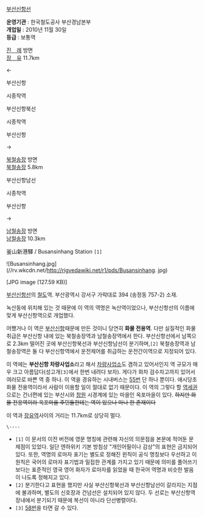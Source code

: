 [부산신항선](%EB%B6%80%EC%82%B0%EC%8B%A0%ED%95%AD%EC%84%A0.md)

**운영기관** : 한국철도공사 부산경남본부  
**개업일** : 2010년 11월 30일  
**등급** : 보통역 

[진　례](%EC%A7%84%EB%A1%80%EC%97%AD.md) 방면  
[장　유](%EC%9E%A5%EC%9C%A0%EC%97%AD.md) 11.7km

←

부산신항



시종착역

부산신항북선

시종착역

부산신항

→

[북철송장](%EB%B6%81%EC%B2%A0%EC%86%A1%EC%9E%A5%EC%97%AD.md) 방면  
[북철송장](%EB%B6%81%EC%B2%A0%EC%86%A1%EC%9E%A5%EC%97%AD.md) 5.8km

부산신항남선

시종착역

부산신항

→

[남철송장](%EB%82%A8%EC%B2%A0%EC%86%A1%EC%9E%A5%EC%97%AD.md) 방면  
[남철송장](%EB%82%A8%EC%B2%A0%EC%86%A1%EC%9E%A5%EC%97%AD.md) 10.3km

  
釜山新港驛 / Busansinhang Station `[1]`

![Busansinhang.jpg](//rv.wkcdn.net/http://rigvedawiki.net/r1/pds/Busansinhang.
jpg)

[JPG image (127.59 KB)]

[부산신항선](%EB%B6%80%EC%82%B0%EC%8B%A0%ED%95%AD%EC%84%A0.md)의
[철도](%EC%B2%A0%EB%8F%84.md)역. 부산광역시 강서구 가락대로 394 (송정동 757-2) 소재.

녹산동에 위치해 있는 것 때문에 이 역의 역명은 녹산역이었으나, 부산신항선의 이름에 맞게 부산신항역으로 개업했다.

어쨌거나 이 역은 [부산신항](%EB%B6%80%EC%82%B0%EC%8B%A0%ED%95%AD.md)때문에 만든 것이니 당연히
**화물 전용역**. 다만 실질적인 화물취급은 부산신항 내에 있는 북철송장역과 남철송장역에서 한다. 부산신항선에서 남쪽으로 2.3km 떨어진
곳에 부산신항북선과 부산신항남선이 분기하며,`[2]` 북철송장역과 남철송장역은 둘 다 부산신항역에서 운전제어를 취급하는 운전간이역으로
지정되어 있다.

이 역에는 **부산신항 차량사업소**라고 해서
[차량사업소](%EC%B0%A8%EB%9F%89%EC%82%AC%EC%97%85%EC%86%8C.md)도 겸하고 있어서인지 역 규모가
매우 크고 아름답다(성고개`[3]`에서 한번 내려다 보자). 게다가 화차 검수차고까지 있어서 여러모로 바쁜 역 중 하나. 이 역을 경유하는
시내버스는 [55번](%EB%B6%80%EC%82%B0%20%EB%B2%84%EC%8A%A4%2055.md) 단 하나 뿐이다. 애시당초
화물 전용역이라서 사람이 이용할 일이 절대로 없기 때문이다. 이 역의 그렇다 할
[역세권](%EC%97%AD%EC%84%B8%EA%B6%8C.md)으로는 건너편에 있는 부산시와
[창원](%EC%B0%BD%EC%9B%90.md) 시경계에 있는 마을인 옥포마을이 있다. <del>하지만 화물 전용역이라 옥포마을
주민들한테는 역이 있으나 마나 한 존재이다</del>

이 역과 [장유역](%EC%9E%A5%EC%9C%A0%EC%97%AD.md)사이의 거리는 11.7km로 상당히 멀다.

`\----`

  * `[1]` 이 문서의 이전 버전에 영문 명칭에 관련해 자신의 의문점을 본문에 적어둔 문제점이 있었다. 일단 엔하위키 기본 방침상 "개인어필이나 감상"의 표현은 금지되어 있다. 또한, 역명의 로마자 표기는 별도로 정해진 윈칙이 공식 명칭보다 우선하고 이 원칙은 국어의 로마자 표기법과 밀접한 관계를 가지고 있기 때문에 의미를 풀어쓰기보다는 표준적인 영국 영어 화자가 로마자를 읽었을 때 한국어 역명과 비슷한 발음이 나도록 정해지고 있다.
  * `[2]` 분기한다고 표현을 했지만 사실 부산신항북선과 부산신항남선이 갈라지는 지점에 불과하며, 별도의 신호장과 건넘선은 설치되어 있지 않다. 두 선로는 부산신항역 장내에서 분기되기 때문에 복선이 아니라 단선병렬이다.
  * `[3]` [58번](%EB%B6%80%EC%82%B0%20%EB%B2%84%EC%8A%A4%2058.md)을 타면 갈 수 있다.

